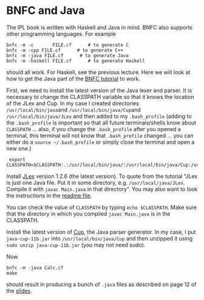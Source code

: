 # BNFC and Java

The IPL book is written with Haskell and Java in mind. BNFC also supports other programming languages. For example

    bnfc -m -c       FILE.cf      # to generate C
    bnfc -m -cpp FILE.cf      # to generate C++
    bnfc -m -java FILE.cf      # to generate Java
    bnfc -m -haskell FILE.cf      # to generate Haskell
    
should all work. For Haskell, see the previous lecture. Here we will look at how to get the 
Java part of the [BNFC tutorial](http://bnfc.digitalgrammars.com/tutorial/bnfc-tutorial.html) to work.

First, we need to install the latest version of the Java lexer and parser. It is necessary to change the CLASSPATH variable so that
it knows the location of the JLex and Cup. In my case I created directories `/usr/local/bin/java`and `/usr/local/bin/java/Cup`and `/usr/local/bin/java/JLex` and then added to my `.bash_profile` (adding to the `.bash_profile` is important so that all future terminals/shells know about `CLASSPATH` ... also, if you change the  `.bash_profile` after you opened a terminal, this terminal will not know that  `.bash_profile` changed ... you can either do a `source ~/.bash_profile` or simply close the terminal and open a new one.)

     export CLASSPATH=$CLASSPATH:.:/usr/local/bin/java/:/usr/local/bin/java/Cup:/usr/local/bin/java/JLex

Install [JLex](http://www.cs.princeton.edu/~appel/modern/java/JLex/) version 1.2.6 (the latest version). To quote from the tutorial "JLex is just one Java file. Put it in some directory, e.g. `/usr/local/java/JLex`. Compile it with `javac Main.java` in that directory". You may also want to look the instructions in the [readme file](http://www.cs.princeton.edu/~appel/modern/java/JLex/current/README). 

You can check the value of `CLASSPATH` by typing `echo $CLASSPATH`. Make sure that the directory in which you compiled `javac Main.java` is in the CLASSPATH.

Install the latest version of [Cup](http://www2.cs.tum.edu/projects/cup/), the Java parser generator. In my case, I put `java-cup-11b.jar` into `/usr/local/bin/java/Cup` and then unzipped it using `sudo unzip java-cup-11b.jar` (you may not need sudo).

Now

    bnfc -m -java Calc.cf
    make
 
should result in producing a bunch of `.java` files as described on page 12 of the [slides](http://www.grammaticalframework.org/ipl-book/slides/2-slides-ipl-book.pdf).




   

